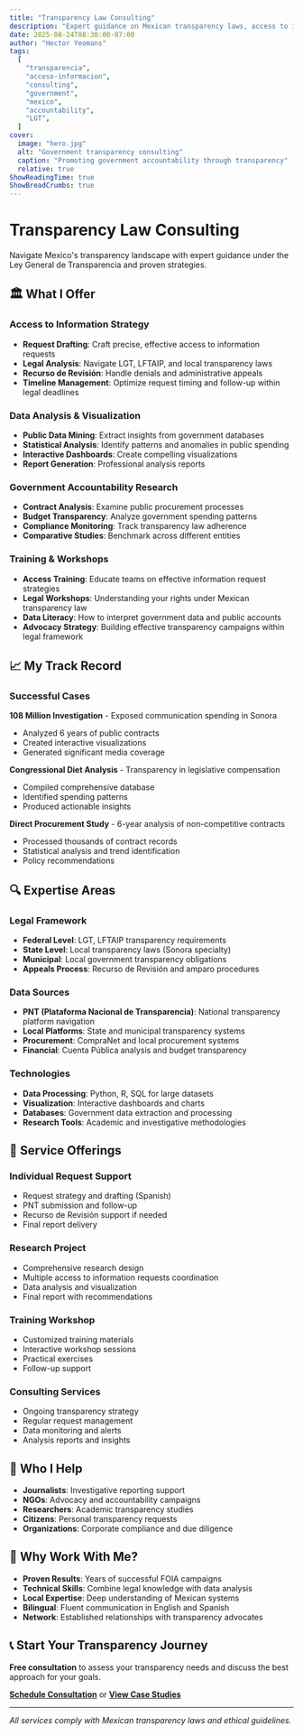 ```yaml
---
title: "Transparency Law Consulting"
description: "Expert guidance on Mexican transparency laws, access to information requests, and government accountability research"
date: 2025-08-24T08:30:00-07:00
author: "Hector Yeomans"
tags:
  [
    "transparencia",
    "acceso-informacion",
    "consulting",
    "government",
    "mexico",
    "accountability",
    "LGT",
  ]
cover:
  image: "hero.jpg"
  alt: "Government transparency consulting"
  caption: "Promoting government accountability through transparency"
  relative: true
ShowReadingTime: true
ShowBreadCrumbs: true
---
```


# Transparency Law Consulting

Navigate Mexico's transparency landscape with expert guidance under the Ley General de Transparencia and proven strategies.

## 🏛️ What I Offer

### Access to Information Strategy

- **Request Drafting**: Craft precise, effective access to information requests
- **Legal Analysis**: Navigate LGT, LFTAIP, and local transparency laws
- **Recurso de Revisión**: Handle denials and administrative appeals
- **Timeline Management**: Optimize request timing and follow-up within legal deadlines

### Data Analysis & Visualization

- **Public Data Mining**: Extract insights from government databases
- **Statistical Analysis**: Identify patterns and anomalies in public spending
- **Interactive Dashboards**: Create compelling visualizations
- **Report Generation**: Professional analysis reports

### Government Accountability Research

- **Contract Analysis**: Examine public procurement processes
- **Budget Transparency**: Analyze government spending patterns
- **Compliance Monitoring**: Track transparency law adherence
- **Comparative Studies**: Benchmark across different entities

### Training & Workshops

- **Access Training**: Educate teams on effective information request strategies
- **Legal Workshops**: Understanding your rights under Mexican transparency law
- **Data Literacy**: How to interpret government data and public accounts
- **Advocacy Strategy**: Building effective transparency campaigns within legal framework

## 📈 My Track Record

### Successful Cases

**108 Million Investigation** - Exposed communication spending in Sonora

- Analyzed 6 years of public contracts
- Created interactive visualizations
- Generated significant media coverage

**Congressional Diet Analysis** - Transparency in legislative compensation

- Compiled comprehensive database
- Identified spending patterns
- Produced actionable insights

**Direct Procurement Study** - 6-year analysis of non-competitive contracts

- Processed thousands of contract records
- Statistical analysis and trend identification
- Policy recommendations

## 🔍 Expertise Areas

### Legal Framework

- **Federal Level**: LGT, LFTAIP transparency requirements
- **State Level**: Local transparency laws (Sonora specialty)
- **Municipal**: Local government transparency obligations
- **Appeals Process**: Recurso de Revisión and amparo procedures

### Data Sources

- **PNT (Plataforma Nacional de Transparencia)**: National transparency platform navigation
- **Local Platforms**: State and municipal transparency systems
- **Procurement**: CompraNet and local procurement systems
- **Financial**: Cuenta Pública analysis and budget transparency

### Technologies

- **Data Processing**: Python, R, SQL for large datasets
- **Visualization**: Interactive dashboards and charts
- **Databases**: Government data extraction and processing
- **Research Tools**: Academic and investigative methodologies

## 💼 Service Offerings

### Individual Request Support

- Request strategy and drafting (Spanish)
- PNT submission and follow-up
- Recurso de Revisión support if needed
- Final report delivery

### Research Project

- Comprehensive research design
- Multiple access to information requests coordination
- Data analysis and visualization
- Final report with recommendations

### Training Workshop

- Customized training materials
- Interactive workshop sessions
- Practical exercises
- Follow-up support

### Consulting Services

- Ongoing transparency strategy
- Regular request management
- Data monitoring and alerts
- Analysis reports and insights

## 🎯 Who I Help

- **Journalists**: Investigative reporting support
- **NGOs**: Advocacy and accountability campaigns
- **Researchers**: Academic transparency studies
- **Citizens**: Personal transparency requests
- **Organizations**: Corporate compliance and due diligence

## 🌟 Why Work With Me?

- **Proven Results**: Years of successful FOIA campaigns
- **Technical Skills**: Combine legal knowledge with data analysis
- **Local Expertise**: Deep understanding of Mexican systems
- **Bilingual**: Fluent communication in English and Spanish
- **Network**: Established relationships with transparency advocates

## 📞 Start Your Transparency Journey

**Free consultation** to assess your transparency needs and discuss the best approach for your goals.

[**Schedule Consultation**](mailto:mail@hyeomans.com?subject=FOIA%20Consulting%20Inquiry) or [**View Case Studies**](/tags/transparencia/)

---

_All services comply with Mexican transparency laws and ethical guidelines._
